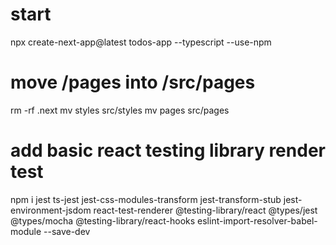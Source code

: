 # start
npx create-next-app@latest todos-app --typescript --use-npm

# move /pages into /src/pages
rm -rf .next
mv styles src/styles
mv pages src/pages

# add basic react testing library render test
npm i jest ts-jest jest-css-modules-transform jest-transform-stub jest-environment-jsdom react-test-renderer @testing-library/react @types/jest @types/mocha @testing-library/react-hooks eslint-import-resolver-babel-module --save-dev
